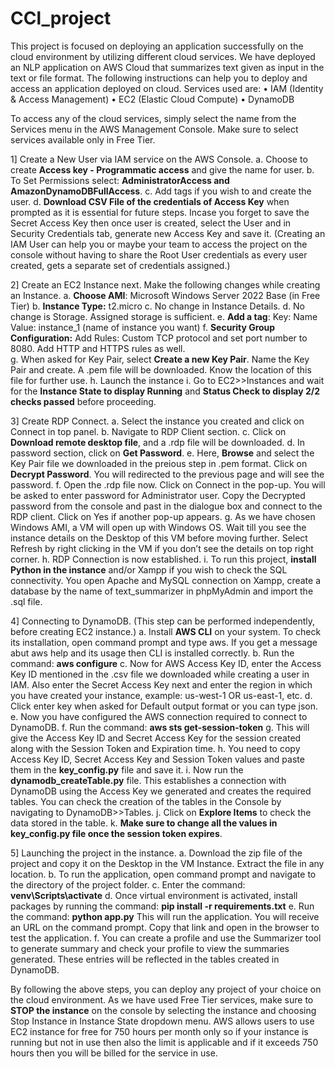 # CCl_project

This project is focused on deploying an application successfully on the cloud environment by utilizing different cloud services. We have deployed an NLP application on AWS Cloud that summarizes text given as input in the text or file format. The following instructions can help you to deploy and access an application deployed on cloud.
Services used are:
•	IAM (Identity & Access Management)
•	EC2 (Elastic Cloud Compute)
•	DynamoDB

To access any of the cloud services, simply select the name from the Services menu in the AWS Management Console. Make sure to select services available only in Free Tier.

1]	Create a New User via IAM service on the AWS Console. 
    a.	Choose to create **Access key - Programmatic access** and give the name for user. 
    b.	To Set Permissions select: **AdministratorAccess and AmazonDynamoDBFullAccess**. 
    c.	Add tags if you wish to and create the user.
    d.	**Download CSV File of the credentials of Access Key** when prompted as it is essential for future steps. Incase you forget to save the Secret Access Key then once user is created, select the User and in Security Credentials tab, generate new Access Key and save it.
(Creating an IAM User can help you or maybe your team to access the project on the console without having to share the Root User credentials as every user created, gets a separate set of credentials assigned.)

2]	Create an EC2 Instance next. Make the following changes while creating an Instance.
    a.	**Choose AMI**: Microsoft Windows Server 2022 Base (in Free Tier)
    b.	**Instance Type:** t2.micro
    c.	No change in Instance Details.
    d.	No change is Storage. Assigned storage is sufficient.
    e.	**Add a tag**: Key: Name
                       Value: instance_1 (name of instance you want)
    f.	**Security Group Configuration:** Add Rules: Custom TCP protocol and set port number to 8080. Add HTTP and HTTPS rules as well.    
    g.	When asked for Key Pair, select **Create a new Key Pair**. Name the Key Pair and create. A .pem file will be downloaded. Know the location of this file for further use. 
    h.	 Launch the instance
    i.	Go to EC2>>Instances and wait for the **Instance State to display Running** and **Status Check to display 2/2 checks passed** before proceeding.
    
3]	Create RDP Connect.
    a.	Select the instance you created and click on Connect in top panel.
    b.	Navigate to RDP Client section.
    c.	Click on **Download remote desktop file**, and a .rdp file will be downloaded.
    d.	In password section, click on **Get Password**.
    e.	Here, **Browse** and select the Key Pair file we downloaded in the preious step in .pem format. Click on **Decrypt Password**. You will redirected to the previous page and will see the password.
    f.	Open the .rdp file now. Click on Connect in the pop-up. You will be asked to enter password for Administrator user. Copy the Decrypted password from the console and past in the dialogue box and connect to the RDP client. Click on Yes if another pop-up appears.
    g.	As we have chosen Windows AMI, a VM will open up with Windows OS. Wait till you see the instance details on the Desktop of this VM before moving further. Select Refresh by right clicking in the VM if you don’t see the details on top right corner.
    h.	RDP Connection is now established.
    i.	To run this project, **install Python in the instance** and/or Xampp if you wish to check the SQL connectivity. You open Apache and MySQL connection on Xampp, create a database by the name of text_summarizer in phpMyAdmin and import the .sql file.
    
4]	Connecting to DynamoDB. (This step can be performed independently, before creating EC2 instance.)
    a.	Install **AWS CLI** on your system. To check its installation, open command prompt and type aws. If you get a message abut aws help and its usage then CLI is installed correctly.
    b.	Run the command: **aws configure**
    c.	Now for AWS Access Key ID, enter the Access Key ID mentioned in the .csv file we downloaded while creating a user in IAM. Also enter the Secret Access Key next and enter the region in which you have created your instance, example: us-west-1 OR us-east-1, etc.
    d.	Click enter key when asked for Default output format or you can type json.
    e.	Now you have configured the AWS connection required to connect to DynamoDB.
    f.	Run the command: **aws sts get-session-token**
    g.	This will give the Access Key ID and Secret Access Key for the session created along with the Session Token and Expiration time.
    h.	You need to copy Access Key ID, Secret Access Key and Session Token values and paste them in the **key_config.py** file and save it.
    i.	Now run the **dynamodb_createTable.py** file. This establishes a connection with DynamoDB using the Access Key we generated and creates the required tables. You can check the creation of the tables in the Console by navigating to DynamoDB>>Tables.
    j.	Click on **Explore Items** to check the data stored in the table.
    k.	**Make sure to change all the values in key_config.py file once the session token expires**.
    
5]	Launching the project in the instance.
    a.	Download the zip file of the project and copy it on the Desktop in the VM Instance. Extract the file in any location.
    b.	To run the application, open command prompt and navigate to the directory of the project folder.
    c.	Enter the command: **venv\Scripts\activate**
    d.	Once virtual environment is activated, install packages by running the command: **pip install -r requirements.txt**
    e.	Run the command: **python app.py**
        This will run the application. You will receive an URL on the command prompt. Copy that link and open in the browser to test the application.
    f.	You can create a profile and use the Summarizer tool to generate summary and check your profile to view the summaries generated. These entries will be reflected in the tables created in DynamoDB.

By following the above steps, you can deploy any project of your choice on the cloud environment. As we have used Free Tier services, make sure to **STOP the instance** on the console by selecting the instance and choosing Stop Instance in Instance State dropdown menu. AWS allows users to use EC2 instance for free for 750 hours per month only so if your instance is running but not in use then also the limit is applicable and if it exceeds 750 hours then you will be billed for the service in use.
